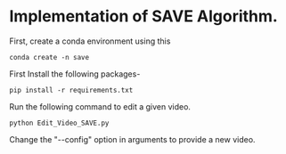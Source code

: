 # Implementation of SAVE Algorithm.

First, create a conda environment using this
	
 	conda create -n save

First Install the following packages-
	
	pip install -r requirements.txt
	
Run the following command to edit a given video. 
	
	python Edit_Video_SAVE.py
	
Change the "--config" option in arguments to provide a new video.
